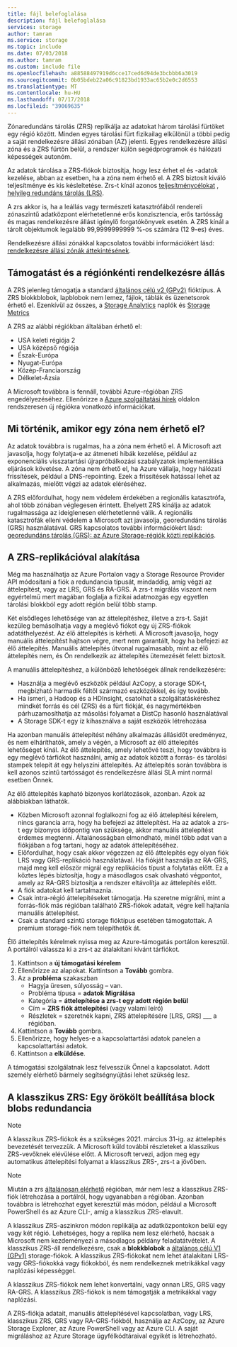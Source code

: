 ```yaml
---
title: fájl belefoglalása
description: fájl belefoglalása
services: storage
author: tamram
ms.service: storage
ms.topic: include
ms.date: 07/03/2018
ms.author: tamram
ms.custom: include file
ms.openlocfilehash: a88588497919d6cce17ced6d94de3bcbbb6a3019
ms.sourcegitcommit: 0b05bdeb22a06c91823bd1933ac65b2e0c2d6553
ms.translationtype: MT
ms.contentlocale: hu-HU
ms.lasthandoff: 07/17/2018
ms.locfileid: "39069635"
---
```

Zónaredundáns tárolás (ZRS) replikálja az adatokat három tárolási fürtöket egy régió között. Minden egyes tárolási fürt fizikailag elkülönül a többi pedig a saját rendelkezésre állási zónában (AZ) jelenti. Egyes rendelkezésre állási zóna és a ZRS fürtön belül, a rendszer külön segédprogramok és hálózati képességek autonóm.

Az adatok tárolása a ZRS-fiókok biztosítja, hogy lesz érhet el és -adatok kezelése, abban az esetben, ha a zóna nem érhető el. A ZRS biztosít kiváló teljesítménye és kis késleltetése. Zrs-t kínál azonos [teljesítménycélokat](../articles/storage/common/storage-scalability-targets.md) , [helyileg redundáns tárolás (LRS)](../articles/storage/common/storage-redundancy-lrs.md).

A zrs akkor is, ha a leállás vagy természeti katasztrófából rendereli zónaszintű adatközpont elérhetetlenné erős konzisztencia, erős tartósság és magas rendelkezésre állást igénylő forgatókönyvek esetén. A ZRS kínál a tárolt objektumok legalább 99,9999999999 %-os számára (12 9-es) éves.

Rendelkezésre állási zónákkal kapcsolatos további információkért lásd: [rendelkezésre állási zónák áttekintésének](https://docs.microsoft.com/azure/availability-zones/az-overview).

## <a name="support-coverage-and-regional-availability"></a>Támogatást és a régiónkénti rendelkezésre állás
A ZRS jelenleg támogatja a standard [általános célú v2 (GPv2)](../articles/storage/common/storage-account-options.md#general-purpose-v2-accounts) fióktípus. A ZRS blokkblobok, lapblobok nem lemez, fájlok, táblák és üzenetsorok érhető el. Ezenkívül az összes, a [Storage Analytics](../articles/storage/common/storage-analytics.md) naplók és [Storage Metrics](../articles/storage/common/storage-enable-and-view-metrics.md)

A ZRS az alábbi régiókban általában érhető el:

- USA keleti régiója 2
- USA középső régiója
- Észak-Európa
- Nyugat-Európa
- Közép-Franciaország
- Délkelet-Ázsia

A Microsoft továbbra is fennáll, további Azure-régióban ZRS engedélyezéséhez. Ellenőrizze a [Azure szolgáltatási hírek](https://azure.microsoft.com/updates/) oldalon rendszeresen új régiókra vonatkozó információkat.

## <a name="what-happens-when-a-zone-becomes-unavailable"></a>Mi történik, amikor egy zóna nem érhető el?

Az adatok továbbra is rugalmas, ha a zóna nem érhető el. A Microsoft azt javasolja, hogy folytatja-e az átmeneti hibák kezelése, például az exponenciális visszatartási újrapróbálkozási szabályzatok implementálása eljárások követése. A zóna nem érhető el, ha Azure vállalja, hogy hálózati frissítések, például a DNS-repointing. Ezek a frissítések hatással lehet az alkalmazás, mielőtt végzi az adatok eléréséhez.

A ZRS előfordulhat, hogy nem védelem érdekében a regionális katasztrófa, ahol több zónában véglegesen érintett. Ehelyett ZRS kínálja az adatok rugalmassága az ideiglenesen elérhetetlenné válik. A regionális katasztrófák elleni védelem a Microsoft azt javasolja, georedundáns tárolás (GRS) használatával. GRS kapcsolatos további információkért lásd: [georedundáns tárolás (GRS): az Azure Storage-régiók közti replikációs](../articles/storage/common/storage-redundancy-grs.md).

## <a name="converting-to-zrs-replication"></a>A ZRS-replikációval alakítása
Még ma használhatja az Azure Portalon vagy a Storage Resource Provider API módosítani a fiók a redundancia típusát, mindaddig, amíg végzi az áttelepítést, vagy az LRS, GRS és RA-GRS. A zrs-t migrálás viszont nem egyértelmű mert magában foglalja a fizikai adatmozgás egy egyetlen tárolási blokkból egy adott régión belül több stamp. 

Két elsődleges lehetősége van az áttelepítéshez, illetve a zrs-t. Saját kezűleg bemásolhatja vagy a meglévő fiókot egy új ZRS-fiókok adatáthelyezést. Az élő áttelepítés is kérheti. A Microsoft javasolja, hogy manuális áttelepítést hajtson végre, mert nem garantált, hogy ha befejezi az élő áttelepítés. Manuális áttelepítés útvonal rugalmasabb, mint az élő áttelepítés nem, és Ön rendelkezik az áttelepítés ütemezését felett biztosít.

A manuális áttelepítéshez, a különböző lehetőségek állnak rendelkezésére:
- Használja a meglévő eszközök például AzCopy, a storage SDK-t, megbízható harmadik féltől származó eszközökkel, és így tovább.
- Ha ismeri, a Hadoop és a HDInsight, csatolhat a szolgáltatáskéréshez mindkét forrás és cél (ZRS) és a fürt fiókját, és nagymértékben párhuzamosíthatja az másolási folyamat a DistCp hasonló használatával
- A Storage SDK-t egy íz kihasználva a saját eszközök létrehozása

Ha azonban manuális áttelepítést néhány alkalmazás állásidőt eredményez, és nem elháríthatók, amely a végén, a Microsoft az élő áttelepítés lehetőséget kínál. Az élő áttelepítés, amely lehetővé teszi, hogy továbbra is egy meglévő tárfiókot használni, amíg az adatok között a forrás- és tárolási stampek telepít át egy helyszíni áttelepítés. Az áttelepítés során továbbra is kell azonos szintű tartósságot és rendelkezésre állási SLA mint normál esetben Önnek.

Az élő áttelepítés kapható bizonyos korlátozások, azonban. Azok az alábbiakban láthatók.

- Közben Microsoft azonnal foglalkozni fog az élő áttelepítési kérelem, nincs garancia arra, hogy ha befejezi az áttelepítést. Ha az adatok a zrs-t egy bizonyos időpontig van szüksége, akkor manuális áttelepítést érdemes megtenni. Általánosságban elmondható, minél több adat van a fiókjában a fog tartani, hogy az adatok áttelepítéséhez. 
- Előfordulhat, hogy csak akkor végezzen az élő áttelepítés egy olyan fiók LRS vagy GRS-replikáció használatával. Ha fiókját használja az RA-GRS, majd meg kell először migrál egy replikációs típust a folytatás előtt. Ez a köztes lépés biztosítja, hogy a másodlagos csak olvasható végpontot, amely az RA-GRS biztosítja a rendszer eltávolítja az áttelepítés előtt.
- A fiók adatokat kell tartalmaznia.
- Csak intra-régió áttelepítéseket támogatja. Ha szeretne migrálni, mint a forrás-fiók más régióban található ZRS-fiókok adatait, végre kell hajtania manuális áttelepítést.
- Csak a standard szintű storage fióktípus esetében támogatottak. A premium storage-fiók nem telepíthetők át.

Élő áttelepítés kérelmek nyissa meg az Azure-támogatás portálon keresztül. A portálról válassza ki a zrs-t az átalakítani kívánt tárfiókot.
1. Kattintson a **új támogatási kérelem**
2. Ellenőrizze az alapokat. Kattintson a **Tovább** gombra. 
3. Az a **probléma** szakaszban 
    - Hagyja üresen, súlyosság – van.
    - Probléma típusa = **adatok Migrálása**
    - Kategória = **áttelepítése a zrs-t egy adott régión belül**
    - Cím = **ZRS fiók áttelepítési** (vagy valami leíró)
    - Részletek = szeretnék kapni, ZRS áttelepítésére [LRS, GRS] ___ a régióban. 
4. Kattintson a **Tovább** gombra.
5. Ellenőrizze, hogy helyes-e a kapcsolattartási adatok panelen a kapcsolattartási adatok.
6. Kattintson a **elküldése**.

A támogatási szolgálatnak lesz felvesszük Önnel a kapcsolatot. Adott személy elérhető bármely segítségnyújtási lehet szükség lesz. 

## <a name="zrs-classic-a-legacy-option-for-block-blobs-redundancy"></a>A klasszikus ZRS: Egy örökölt beállítása block blobs redundancia
> [!NOTE]
> A klasszikus ZRS-fiókok és a szükséges 2021. március 31-ig. az áttelepítés bevezetését tervezzük. A Microsoft küld további részleteket a klasszikus ZRS-vevőknek elévülése előtt. A Microsoft tervezi, adjon meg egy automatikus áttelepítési folyamat a klasszikus ZRS-, zrs-t a jövőben.

>[!NOTE]
> Miután a zrs [általánosan elérhető](#support-coverage-and-regional-availability) régióban, már nem lesz a klasszikus ZRS-fiók létrehozása a portálról, hogy ugyanabban a régióban. Azonban továbbra is létrehozhat egyet keresztül más módon, például a Microsoft PowerShell és az Azure CLI-, amíg a klasszikus ZRS-elavult.

A klasszikus ZRS-aszinkron módon replikálja az adatközpontokon belül egy vagy két régió. Lehetséges, hogy a replika nem lesz elérhető, hacsak a Microsoft nem kezdeményezi a másodlagos példány feladatátvételét. A klasszikus ZRS-áll rendelkezésre, csak a **blokkblobok** a [általános célú V1 (GPv1)](../articles/storage/common/storage-account-options.md#general-purpose-v1-accounts) storage-fiókok. A klasszikus ZRS-fiókokat nem lehet átalakítani LRS- vagy GRS-fiókokká vagy fiókokból, és nem rendelkeznek metrikákkal vagy naplózási képességgel.

A klasszikus ZRS-fiókok nem lehet konvertálni, vagy onnan LRS, GRS vagy RA-GRS. A klasszikus ZRS-fiókok is nem támogatják a metrikákkal vagy naplózási.

A ZRS-fiókja adatait, manuális áttelepítésével kapcsolatban, vagy LRS, klasszikus ZRS, GRS vagy RA-GRS-fiókból, használja az AzCopy, az Azure Storage Explorer, az Azure PowerShell vagy az Azure CLI. A saját migráláshoz az Azure Storage ügyfélkódtáraival egyikét is létrehozható.
